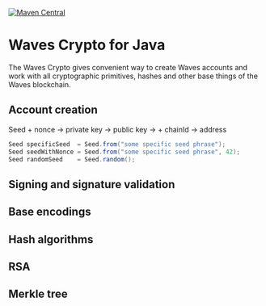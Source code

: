 [![Maven Central](https://img.shields.io/maven-central/v/im.mak/waves-crypto-java.svg?label=Maven%20Central)](https://search.maven.org/artifact/im.mak/waves-crypto-java)

# Waves Crypto for Java

The Waves Crypto gives convenient way to create Waves accounts and work with all cryptographic primitives, hashes and other base things of the Waves blockchain.

## Account creation

Seed + nonce -> private key -> public key -> + chainId -> address

```java
Seed specificSeed  = Seed.from("some specific seed phrase");
Seed seedWithNonce = Seed.from("some specific seed phrase", 42);
Seed randomSeed    = Seed.random();
```

## Signing and signature validation

## Base encodings

## Hash algorithms

## RSA

## Merkle tree

